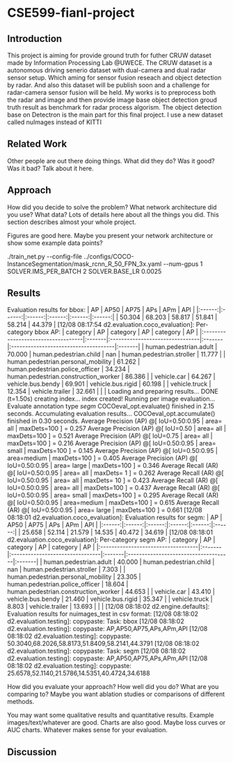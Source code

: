 # CSE599-fianl-project

## Introduction
This project is aiming for provide ground truth for futher CRUW dataset made by Information Processing Lab @UWECE. The CRUW dataset is a autonomous driving senerio dataset with dual-camera and dual radar sensor setup. Which aming for sensor fusion reseach and object detection by radar. And also this dataset will be publish soon and a challenge for radar-camera sensor fusion will be held. My works is to preprocess both the radar and image and then provide image base object detection groud truth result as benchmark for radar process algorism. The object detection base on Detectron is the main part for this final project. I use a new dataset called nuImages instead of KITTI

## Related Work

Other people are out there doing things. What did they do? Was it good? Was it bad? Talk about it here.

## Approach

How did you decide to solve the problem? What network architecture did you use? What data? Lots of details here about all the things you did. This section describes almost your whole project.

Figures are good here. Maybe you present your network architecture or show some example data points?


./train_net.py   --config-file ../configs/COCO-InstanceSegmentation/mask_rcnn_R_50_FPN_3x.yaml   --num-gpus 1 SOLVER.IMS_PER_BATCH 2 SOLVER.BASE_LR 0.0025
## Results

Evaluation results for bbox: 
|   AP   |  AP50  |  AP75  |  APs   |  APm   |  APl   |
|:------:|:------:|:------:|:------:|:------:|:------:|
| 50.304 | 68.203 | 58.817 | 51.841 | 58.214 | 44.379 |
[12/08 08:17:54 d2.evaluation.coco_evaluation]: Per-category bbox AP: 
| category                           | AP     | category                        | AP     | category                             | AP     |
|:-----------------------------------|:-------|:--------------------------------|:-------|:-------------------------------------|:-------|
| human.pedestrian.adult             | 70.000 | human.pedestrian.child          | nan    | human.pedestrian.stroller            | 11.777 |
| human.pedestrian.personal_mobility | 61.262 | human.pedestrian.police_officer | 34.234 | human.pedestrian.construction_worker | 86.386 |
| vehicle.car                        | 64.267 | vehicle.bus.bendy               | 69.901 | vehicle.bus.rigid                    | 60.198 |
| vehicle.truck                      | 12.354 | vehicle.trailer                 | 32.661 |                                      |        |
Loading and preparing results...
DONE (t=1.50s)
creating index...
index created!
Running per image evaluation...
Evaluate annotation type *segm*
COCOeval_opt.evaluate() finished in 2.15 seconds.
Accumulating evaluation results...
COCOeval_opt.accumulate() finished in 0.30 seconds.
 Average Precision  (AP) @[ IoU=0.50:0.95 | area=   all | maxDets=100 ] = 0.257
 Average Precision  (AP) @[ IoU=0.50      | area=   all | maxDets=100 ] = 0.521
 Average Precision  (AP) @[ IoU=0.75      | area=   all | maxDets=100 ] = 0.216
 Average Precision  (AP) @[ IoU=0.50:0.95 | area= small | maxDets=100 ] = 0.145
 Average Precision  (AP) @[ IoU=0.50:0.95 | area=medium | maxDets=100 ] = 0.405
 Average Precision  (AP) @[ IoU=0.50:0.95 | area= large | maxDets=100 ] = 0.346
 Average Recall     (AR) @[ IoU=0.50:0.95 | area=   all | maxDets=  1 ] = 0.262
 Average Recall     (AR) @[ IoU=0.50:0.95 | area=   all | maxDets= 10 ] = 0.423
 Average Recall     (AR) @[ IoU=0.50:0.95 | area=   all | maxDets=100 ] = 0.437
 Average Recall     (AR) @[ IoU=0.50:0.95 | area= small | maxDets=100 ] = 0.295
 Average Recall     (AR) @[ IoU=0.50:0.95 | area=medium | maxDets=100 ] = 0.615
 Average Recall     (AR) @[ IoU=0.50:0.95 | area= large | maxDets=100 ] = 0.661
[12/08 08:18:01 d2.evaluation.coco_evaluation]: Evaluation results for segm: 
|   AP   |  AP50  |  AP75  |  APs   |  APm   |  APl   |
|:------:|:------:|:------:|:------:|:------:|:------:|
| 25.658 | 52.114 | 21.579 | 14.535 | 40.472 | 34.619 |
[12/08 08:18:01 d2.evaluation.coco_evaluation]: Per-category segm AP: 
| category                           | AP     | category                        | AP     | category                             | AP     |
|:-----------------------------------|:-------|:--------------------------------|:-------|:-------------------------------------|:-------|
| human.pedestrian.adult             | 40.000 | human.pedestrian.child          | nan    | human.pedestrian.stroller            | 7.303  |
| human.pedestrian.personal_mobility | 23.305 | human.pedestrian.police_officer | 18.604 | human.pedestrian.construction_worker | 44.653 |
| vehicle.car                        | 43.410 | vehicle.bus.bendy               | 21.460 | vehicle.bus.rigid                    | 35.347 |
| vehicle.truck                      | 8.803  | vehicle.trailer                 | 13.693 |                                      |        |
[12/08 08:18:02 d2.engine.defaults]: Evaluation results for nuimages_test in csv format:
[12/08 08:18:02 d2.evaluation.testing]: copypaste: Task: bbox
[12/08 08:18:02 d2.evaluation.testing]: copypaste: AP,AP50,AP75,APs,APm,APl
[12/08 08:18:02 d2.evaluation.testing]: copypaste: 50.3040,68.2026,58.8173,51.8409,58.2141,44.3791
[12/08 08:18:02 d2.evaluation.testing]: copypaste: Task: segm
[12/08 08:18:02 d2.evaluation.testing]: copypaste: AP,AP50,AP75,APs,APm,APl
[12/08 08:18:02 d2.evaluation.testing]: copypaste: 25.6578,52.1140,21.5786,14.5351,40.4724,34.6188

How did you evaluate your approach? How well did you do? What are you comparing to? Maybe you want ablation studies or comparisons of different methods.

You may want some qualitative results and quantitative results. Example images/text/whatever are good. Charts are also good. Maybe loss curves or AUC charts. Whatever makes sense for your evaluation.

## Discussion
